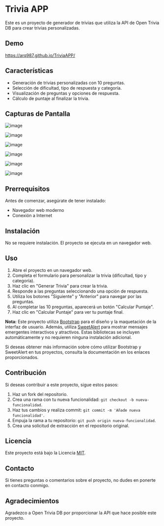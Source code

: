 # Trivia APP

Este es un proyecto de generador de trivias que utiliza la API de Open Trivia DB para crear trivias personalizadas.

## Demo

https://arq987.github.io/TriviaAPP/

## Características

- Generación de trivias personalizadas con 10 preguntas.
- Selección de dificultad, tipo de respuesta y categoría.
- Visualización de preguntas y opciones de respuesta.
- Cálculo de puntaje al finalizar la trivia.

## Capturas de Pantalla

![image](https://github.com/arq987/TriviaAPP/assets/131497994/a7696184-6c66-4efe-bf35-fff99a874a08)

![image](https://github.com/arq987/TriviaAPP/assets/131497994/bd2836a2-2eb4-470b-8c63-bacef302aa6e)

![image](https://github.com/arq987/TriviaAPP/assets/131497994/51f6d9d7-7ee2-4b7f-a08a-a063caec1232)

![image](https://github.com/arq987/TriviaAPP/assets/131497994/24e24489-8a0a-4de4-b3a8-77b4f24e48fe)

![image](https://github.com/arq987/TriviaAPP/assets/131497994/6f7b0fe3-ba25-4ce4-9842-fd70ae3ee3c9)

![image](https://github.com/arq987/TriviaAPP/assets/131497994/d1c5ca4b-82d3-41aa-b644-7d9a94442c73)

## Prerrequisitos

Antes de comenzar, asegúrate de tener instalado:

- Navegador web moderno
- Conexión a Internet

## Instalación

No se requiere instalación. El proyecto se ejecuta en un navegador web.

## Uso

1. Abre el proyecto en un navegador web.
2. Completa el formulario para personalizar la trivia (dificultad, tipo y categoría).
3. Haz clic en "Generar Trivia" para crear la trivia.
4. Responde a las preguntas seleccionando una opción de respuesta.
5. Utiliza los botones "Siguiente" y "Anterior" para navegar por las preguntas.
6. Al completar las 10 preguntas, aparecerá un botón "Calcular Puntaje".
7. Haz clic en "Calcular Puntaje" para ver tu puntaje final.

**Nota:** Este proyecto utiliza [Bootstrap](https://getbootstrap.com/) para el diseño y la maquetación de la interfaz de usuario. Además, utiliza [SweetAlert](https://sweetalert2.github.io/) para mostrar mensajes emergentes interactivos y atractivos. Estas bibliotecas se incluyen automáticamente y no requieren ninguna instalación adicional.

Si deseas obtener más información sobre cómo utilizar Bootstrap y SweetAlert en tus proyectos, consulta la documentación en los enlaces proporcionados.

## Contribución

Si deseas contribuir a este proyecto, sigue estos pasos:

1. Haz un fork del repositorio.
2. Crea una rama con tu nueva funcionalidad: `git checkout -b nueva-funcionalidad`.
3. Haz tus cambios y realiza commit: `git commit -m 'Añade nueva funcionalidad'`.
4. Empuja la rama a tu repositorio: `git push origin nueva-funcionalidad`.
5. Crea una solicitud de extracción en el repositorio original.

## Licencia

Este proyecto está bajo la Licencia [MIT](LICENSE).

## Contacto

Si tienes preguntas o comentarios sobre el proyecto, no dudes en ponerte en contacto conmigo.

## Agradecimientos

Agradezco a Open Trivia DB por proporcionar la API que hace posible este proyecto.

